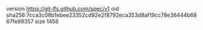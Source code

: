 version https://git-lfs.github.com/spec/v1
oid sha256:7cca3c08b1ebee23352cd92e2f8792eca353d8af19cc78e36444b6867fe99357
size 1456
